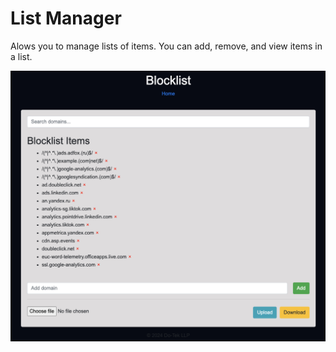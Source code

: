 # List Manager

Alows you to manage lists of items. You can add, remove, and view items in a list.

![image](doc/domlists-example.jpg)